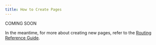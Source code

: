```yaml
---
title: How to Create Pages
---
```


COMING SOON

In the meantime, for more about creating new pages, refer to the [Routing Reference Guide](/docs/reference/routing/creating-routes/).